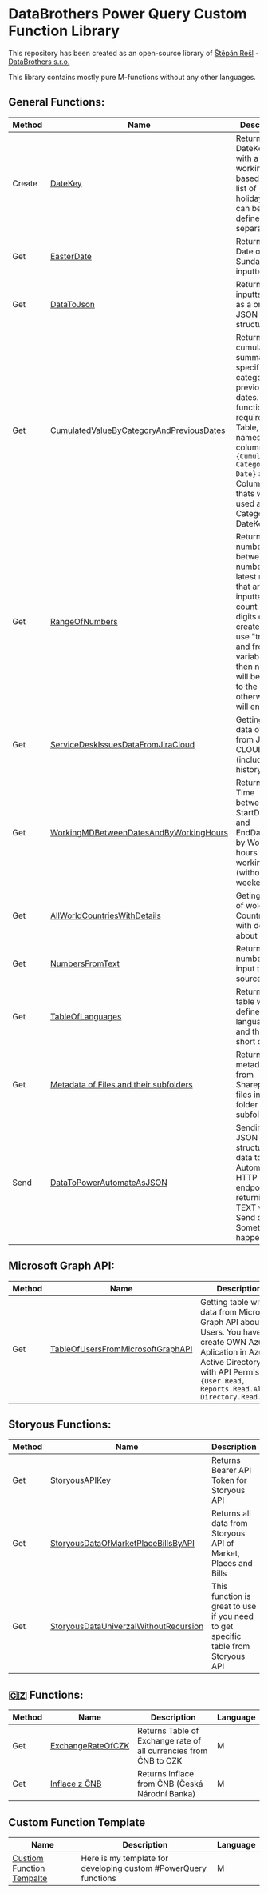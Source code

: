 # DataBrothers Power Query Custom Function Library

This repository has been created as an open-source library of [Štěpán Rešl](https://www.linkedin.com/in/%C5%A1t%C4%9Bp%C3%A1n-re%C5%A1l-464084152/?originalSubdomain=cz) - [DataBrothers s.r.o.](https://www.databorthers.cz)

This library contains mostly pure M-functions without any other languages.

## General Functions:

Method | Name | Description | Language
------ | ---- | ----------- | --------
Create | [DateKey](https://github.com/tirnovar/m-custom-functions/tree/master/Functions%20with%20extra%20documentations/create-DateKey) | Returns a DateKey table with a list of working days based on a list of holidays that can be defined as a separate list. | M
Get | [EasterDate](https://github.com/tirnovar/m-custom-functions/blob/master/get-EasterDate.pq) | Returning Date of Easter Sunday for inputted Year. | M
Get | [DataToJson](https://github.com/tirnovar/m-custom-functions/blob/master/get-DataToJson.pq) | Returns inputted table as a one JSON structure. | M + R
Get | [CumulatedValueByCategoryAndPreviousDates](https://github.com/tirnovar/m-custom-functions/blob/master/get-CumulatedValueByCategoryAndPreviousDates.pq)| Return cumulated summary by specific category and previous dates. This function required Table, String names of columns: <code>{Cumulation, Category, Date}</code> and Columns thats will be used as Category and DateKey | M
Get | [RangeOfNumbers](https://github.com/tirnovar/m-custom-functions/blob/master/get-RangeOfNumbers.pq) | Return list of numbers between start number and latest number that an inputted count of digits can create. If you use "true" and fromStart variables, then numbers will be added to the start; otherwise, it will end. | M
Get | [ServiceDeskIssuesDataFromJiraCloud](https://github.com/tirnovar/m-custom-functions/blob/master/get-ServiceDeskIssuesDataFromJiraCloud.pq) | Getting all data of issues from JIRA CLOUD (including history). | M
Get | [WorkingMDBetweenDatesAndByWorkingHours](https://github.com/tirnovar/m-custom-functions/blob/master/get-WorkingMDBetweenDatesAndByWorkingHours.pq) | Returning Time between StartDateTime and EndDateTime by Working hours and working days (without weekends). | M
Get | [AllWorldCountriesWithDetails](https://github.com/tirnovar/m-custom-functions/blob/master/get-AllWorldCountriesWithDetails.pq) | Geting table of wold Countries with details about them. | M
Get | [NumbersFromText](https://github.com/tirnovar/m-custom-functions/blob/master/get-NumbersFromText.pq) | Returns all numbers from input text source | M
Get | [TableOfLanguages](https://github.com/tirnovar/m-custom-functions/blob/master/get-TableOfLanguages.pq) | Returns a table with all defined languages and their short codes. | M
Get | [Metadata of Files and their subfolders](https://github.com/tirnovar/m-custom-functions/blob/master/get-AllMetadataOfSharepointFilesInclucindNestesFolders.pq) | Returns all metadata from Sharepoint files in a folder and all subfolders. | M
Send | [DataToPowerAutomateAsJSON](https://github.com/tirnovar/m-custom-functions/blob/master/send-DataToPowerAutomateAsJSON.pq) | Sending JSON structured data to Power Automate HTTP endpoint and returning TEXT value Send or Something happened. | M

## Microsoft Graph API:
Method | Name | Description | Language
------ | ---- | ----------- | --------
Get | [TableOfUsersFromMicrosoftGraphAPI](https://github.com/tirnovar/m-custom-functions/blob/master/Functions%20with%20extra%20documentations/get-TableOfUsersFromMicrosoftGraphAPI/get-TableOfUsersFromMicrosoftGraphAPI.pq) | Getting table with data from Microsoft Graph API about Users. You have to create OWN Azure Aplication in Azure Active Directory with API Permisons: <code>{User.Read, Reports.Read.All, Directory.Read.All}</code> | M

## Storyous Functions:
Method | Name | Description | Language
------ | ---- | ----------- | --------
Get | [StoryousAPIKey](https://github.com/tirnovar/m-custom-functions/blob/master/Functions%20with%20extra%20documentations/get-Storyous/get-StoryousAPIKey/get-StoryousAPIKey.pq) | Returns Bearer API Token for Storyous API | M
Get | [StoryousDataOfMarketPlaceBillsByAPI](https://github.com/tirnovar/m-custom-functions/blob/master/Functions%20with%20extra%20documentations/get-Storyous/get-StoryousDataOfMarketPlaceBillsByAPI/get-StoryousDataOfMarketPlaceBillsByAPI.pq) | Returns all data from Storyous API of Market, Places and Bills | M
Get | [StoryousDataUniverzalWithoutRecursion](https://github.com/tirnovar/m-custom-functions/blob/master/Functions%20with%20extra%20documentations/get-Storyous/get-StoryousDataUniverzalWithoutRecursion/get-StoryousDataUniverzalWithoutRecursion.pq) | This function is great to use if you need to get specific table from Storyous API | M

## 🇨🇿 Functions:
Method | Name | Description | Language
------ | ---- | ----------- | --------
Get | [ExchangeRateOfCZK](https://github.com/tirnovar/m-custom-functions/blob/master/get-ExchangeRatesOfCZK.pq)| Returns Table of Exchange rate of all currencies from ČNB to CZK | M
Get | [Inflace z ČNB](https://github.com/tirnovar/m-custom-functions/blob/master/get-InflaceZ%C4%8CNB.pq)| Returns Inflace from ČNB (Česká Národní Banka) | M

## Custom Function Template
Name | Description | Language
---- | ----------- | --------
[Custiom Function Tempalte](https://github.com/tirnovar/m-custom-functions/blob/master/Function%20Template/function-template.pq) | Here is my template for developing custom #PowerQuery functions | M

